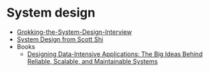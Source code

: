 # System design 

- [Grokking-the-System-Design-Interview](Grokking-the-System-Design-Interview)
- [System Design from Scott Shi](Scott-Shi-Sytem-Design)
- Books
  - [Designing Data-Intensive Applications: The Big Ideas Behind Reliable, Scalable, and Maintainable Systems](https://www.amazon.com/Designing-Data-Intensive-Applications-Reliable-Maintainable-ebook/dp/B06XPJML5D/ref=pd_sim_351_2/140-9840571-1186446?_encoding=UTF8&pd_rd_i=B06XPJML5D&pd_rd_r=688737c8-4554-44cb-8218-30c3e97b5fc3&pd_rd_w=Fu1yF&pd_rd_wg=1Yh2a&pf_rd_p=52622570-ce87-4046-87cf-402c2bd33577&pf_rd_r=65PH9G0V9KMSBE86PH4C&psc=1&refRID=65PH9G0V9KMSBE86PH4C)
